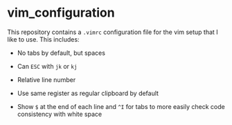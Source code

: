 # vim_configuration

This repository contains a `.vimrc` configuration file for the vim setup that I like to use. This includes:

* No tabs by default, but spaces

* Can `ESC` with `jk` or `kj`

* Relative line number

* Use same register as regular clipboard by default

* Show `$` at the end of each line and `^I` for tabs to more easily check code consistency with white space
